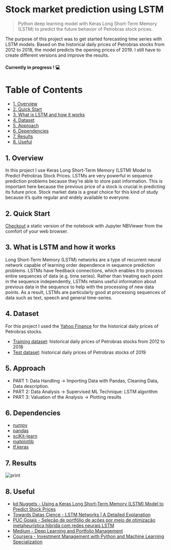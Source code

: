  
 
<h1>Stock market prediction using LSTM  </h1>  


>  Python deep learning model with Keras Long Short-Term Memory (LSTM) to predict the future behavior of Petrobras stock prices.


The purpose of this project was to get started forecasting time series with LSTM models. Based on the historical daily prices of Petrobras stocks from 2012 to 2018, the model predicts the opening prices of 2019. I still have to create different versions and improve the results. 


#### Currently in progress ! 💻 

<!-- /TOC -->
<h1>Table of Contents</h1>
 
- [1. Overview](#1-overview)
- [2. Quick Start](#2-quick-start)
- [3. What is LSTM and how it works](#3-what-is-lstm-and-how-it-works)
- [4. Dataset](#4-dataset)
- [5. Approach](#5-approach)
- [6. Dependencies](#6-dependencies)
- [7. Results](#7-results)
- [8. Useful](#8-useful)

<!-- /TOC -->

## 1. Overview 

In this project I use Keras Long Short-Term Memory (LSTM) Model to Predict Petrobras Stock Prices. LSTMs are very powerful in sequence prediction problems because they're able to store past information. This is important here because the previous price of a stock is crucial in predicting its future price. Stock market data is a great choice for this kind of study because it’s quite regular and widely available to everyone.	


## 2. Quick Start  

[Checkout](https://nbviewer.jupyter.org/github/alicevillar/stock_market_prediction_lstm/blob/main/Untitled.ipynb) a static version of the notebook with Jupyter NBViewer from the comfort of your web browser.

## 3. What is LSTM and how it works
Long Short-Term Memory (LSTM) networks are a type of recurrent neural network capable of learning order dependence in sequence prediction problems. LSTMs have feedback connections, which enables it to process entire sequences of data (e.g. time series). Rather than treating each point in the sequence independently, LSTMs retains useful information about previous data in the sequence to help with the processing of new data points. As a result, LSTMs are particularly good at processing sequences of data such as text, speech and general time-series.

## 4. Dataset  
For this project I used the [Yahoo Finance]( https://finance.yahoo.com/quote/PBR?p=PBR&.tsrc=fin-srch) for the historical daily prices of Petrobras stocks.
- [Training dataset](https://github.com/alicevillar/ltsm_petrobras/blob/main/dataset_2012_2018.csv): historical daily prices of Petrobras stocks from 2012 to 2018
- [Test dataset](https://github.com/alicevillar/ltsm_petrobras/blob/main/dataset_2019.csv): historical daily prices of Petrobras stocks of 2019

## 5. Approach

* PART 1: Data Handling -> Importing Data with Pandas, Cleaning Data, Data description.
* PART 2: Data Analysis -> Supervised ML Technique: LSTM algorithm 
* PART 3: Valuation of the Analysis -> Plotting results

## 6. Dependencies  
* [numpy](https://numpy.org/)
* [pandas](https://pandas.pydata.org/)
* [sciKit-learn](https://scikit-learn.org/)
* [matplotlib](https://matplotlib.org/)
* [tf.keras]( https://www.tensorflow.org/guide/keras?hl=pt-br)

## 7. Results  

![print](petrobras_plot.JPG)


## 8. Useful  

* [kd Nuggets - Using a Keras Long Short-Term Memory (LSTM) Model to Predict Stock Prices](https://www.kdnuggets.com/2018/11/keras-long-short-term-memory-lstm-model-predict-stock-prices.html)
* [Towards Datas Cience - LSTM Networks | A Detailed Explanation](https://towardsdatascience.com/lstm-networks-a-detailed-explanation-8fae6aefc7f9)
* [PUC Goiais - Seleção de portfólio de ações por meio de otimização metaheurística híbrida com redes neurais LSTM](http://tede2.pucgoias.edu.br:8080/bitstream/tede/4512/2/Danilo%20Alc%c3%a2ntara%20Milhomem.pdf)
* [Medium - Deep Learning and Portfolio Management](https://medium.com/geekculture/deep-learning-and-portfolio-management-b3b983528a06)
* [Coursera - Investment Management with Python and Machine Learning Specialization](https://www.coursera.org/specializations/investment-management-python-machine-learning)


